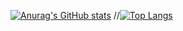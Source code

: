 [![Anurag's GitHub stats](https://github-readme-stats.vercel.app/api?username=arifmamon&show_icons=true&theme=radical)](https://github.com/anuraghazra/github-readme-stats)
//[![Top Langs](https://github-readme-stats.vercel.app/api/top-langs/?username=arifmamon&layout=compact)](https://github.com/anuraghazra/github-readme-stats)

